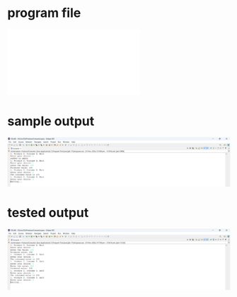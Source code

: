 # program file
![program file](ProducerConsumer_519.java)

# sample output
![sample output](ProducerConsumer_519.png)

# tested output
![tested output](ProducerConsumer_output_519.png)
